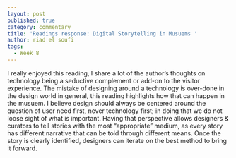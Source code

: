 ```yaml
---
layout: post
published: true
category: commentary
title: 'Readings response: Digital Storytelling in Musuems '
author: riad el soufi
tags:
  - Week 8
---
```

I really enjoyed this reading, I share a lot of the author’s thoughts on technology being a seductive complement or add-on to the visitor experience. The mistake of designing around a technology is over-done in the design world in general, this reading highlights how that can happen in the musuem. I believe design should always be centered around the question of user need first, never technology first; in doing that we do not loose sight of what is important. Having that perspective allows designers & curators to tell stories with the most “appropriate” medium, as every story has different narrative that can be told through different means. Once the story is clearly identified, designers can iterate on the best method to bring it forward. 
